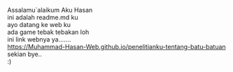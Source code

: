 Assalamu`alaikum Aku Hasan<br>
ini adalah readme.md ku<br>
ayo datang ke web ku<br>
ada game tebak tebakan loh<br>
ini link webnya ya.......<br>
<a href="https://Muhammad-Hasan-Web.github.io/penelitianku-tentang-batu-batuan">https://Muhammad-Hasan-Web.github.io/penelitianku-tentang-batu-batuan</a><br>
sekian bye..<br>
:)<br>
